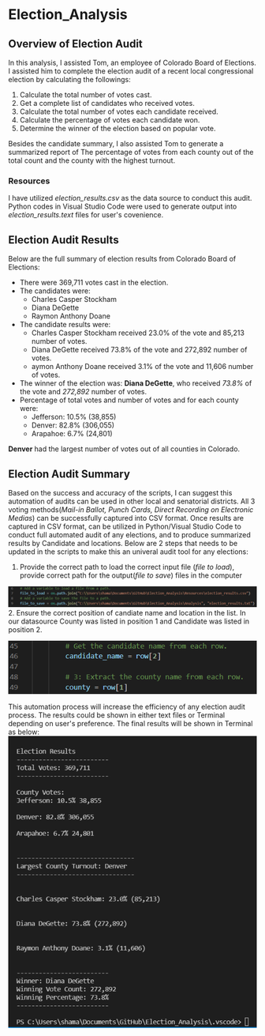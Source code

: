 # Election_Analysis
## Overview of Election Audit
In this analysis, I assisted Tom, an employee of Colorado Board of Elections.
I assisted him to complete the election audit of a recent local congressional election by calculating the followings:
1. Calculate the total number of votes cast. 
2. Get a complete list of candidates who received votes. 
3. Calculate the total number of votes each candidate received. 
4. Calculate the percentage of votes each candidate won. 
5. Determine the winner of the election based on popular vote. 

Besides the candidate summary, I also assisted Tom to generate a summarized report of The percentage of votes from each county out of the total count and the county with the highest turnout.
### Resources
I have utilized *election_results.csv* as the data source to conduct this audit. Python codes in Visual Studio Code were used to generate output into *election_results.text* files for user's covenience.

## Election Audit Results
Below are the full summary of election results from Colorado Board of Elections: 
- There were 369,711 votes cast in the election.
- The candidates were: 
    - Charles Casper Stockham
    - Diana DeGette
    - Raymon Anthony Doane
- The candidate results were: 
    - Charles Casper Stockham received 23.0% of the vote and 85,213 number of votes.
    - Diana DeGette received 73.8% of the vote and 272,892 number of votes.
    - aymon Anthony Doane received 3.1% of the vote and 11,606 number of votes. 
- The winner of the election was: **Diana DeGette**, who received *73.8%* of the vote and *272,892* number of votes. 
- Percentage of total votes and number of votes and  for each county were:
    - Jefferson: 10.5%  (38,855)
    - Denver:    82.8% (306,055)
    - Arapahoe:   6.7%   (24,801)
 
 **Denver** had the largest number of votes out of all counties in Colorado.

## Election Audit Summary
Based on the success and accuracy of the scripts, I can suggest this automation of audits can be used in other local and senatorial districts. All 3 voting methods(*Mail-in Ballot, Punch Cards, Direct Recording on Electronic Medias*) can be successfully captured into CSV format. Once results are captured in CSV format, can be utilized in Python/Visual Studio Code to conduct full automated audit of any elections, and to produce summarized results by Candidate and locations. Below are 2 steps that needs to be updated in the scripts to make this an univeral audit tool for any elections:

1. Provide the correct path to load the correct input file (*file to load*), provide correct path for the output(*file to save*) files in the computer

![input_output_location](https://github.com/shamayun/Election_Analysis/blob/main/Resources/Data_Source%20Input_Output%20locations.png)
2. Ensure the correct position of candiate name and location in the list. In our datasource County was listed in position 1 and Candidate was listed in position 2.

![Candidate_county_position](https://github.com/shamayun/Election_Analysis/blob/main/Resources/Candidate%20and%20County%20in%20Dictionary.png)

This automation process will increase the efficiency of any election audit process. The results could be shown in either text files or Terminal depending on user's preference. The final results will be shown in Terminal as below:
![Summary](https://github.com/shamayun/Election_Analysis/blob/main/Resources/Election_Summary.png)


